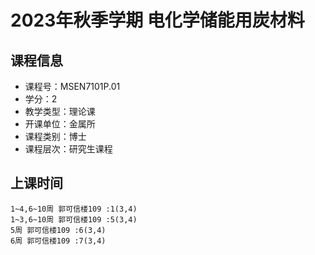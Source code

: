 # 2023年秋季学期 电化学储能用炭材料 






## 课程信息

- 课程号：MSEN7101P.01
- 学分：2
- 教学类型：理论课
- 开课单位：金属所
- 课程类别：博士
- 课程层次：研究生课程

## 上课时间

```
1~4,6~10周 郭可信楼109 :1(3,4)
1~3,6~10周 郭可信楼109 :5(3,4)
5周 郭可信楼109 :6(3,4)
6周 郭可信楼109 :7(3,4)
```

